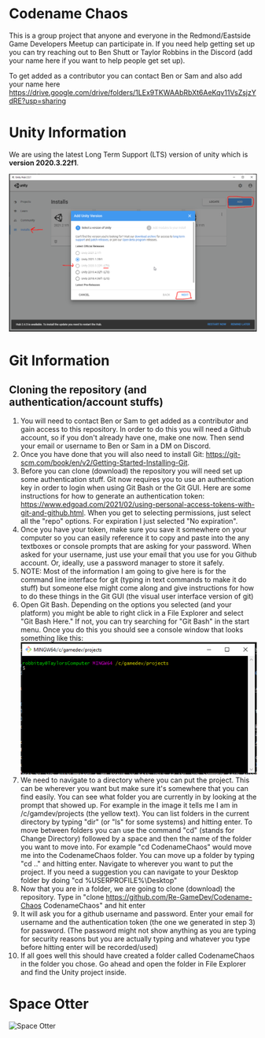 # Codename Chaos
This is a group project that anyone and everyone in the Redmond/Eastside Game Developers Meetup can participate in. If you need help getting set up you can try reaching out to Ben Shutt or Taylor Robbins in the Discord (add your name here if you want to help people get set up).

To get added as a contributor you can contact Ben or Sam and also add your name here https://drive.google.com/drive/folders/1LEx9TKWAAbRbXt6AeKqv11VsZsjzYdRE?usp=sharing

# Unity Information
We are using the latest Long Term Support (LTS) version of unity which is **version 2020.3.22f1**.

![Unity Hub Screenshot](https://github.com/Re-GameDev/Codename-Chaos/blob/main/Random/UnityHubScreenshotForReadme.png?raw=true)

# Git Information

## Cloning the repository (and authentication/account stuffs)
1. You will need to contact Ben or Sam to get added as a contributor and gain access to this repository. In order to do this you will need a Github account, so if you don't already have one, make one now. Then send your email or username to Ben or Sam in a DM on Discord.
2. Once you have done that you will also need to install Git: https://git-scm.com/book/en/v2/Getting-Started-Installing-Git.
3. Before you can clone (download) the repository you will need set up some authentication stuff. Git now requires you to use an authentication key in order to login when using Git Bash or the Git GUI. Here are some instructions for how to generate an authentication token: https://www.edgoad.com/2021/02/using-personal-access-tokens-with-git-and-github.html. When you get to selecting permissions, just select all the "repo" options. For expiration I just selected "No expiration".
4. Once you have your token, make sure you save it somewhere on your computer so you can easily reference it to copy and paste into the any textboxes or console prompts that are asking for your password. When asked for your username, just use your email that you use for you Github account. Or, ideally, use a password manager to store it safely.
5. NOTE: Most of the information I am going to give here is for the command line interface for git (typing in text commands to make it do stuff) but someone else might come along and give instructions for how to do these things in the Git GUI (the visual user interface version of git)
6. Open Git Bash. Depending on the options you selected (and your platform) you might be able to right click in a File Explorer and select "Git Bash Here." If not, you can try searching for "Git Bash" in the start menu. Once you do this you should see a console window that looks something like this: ![Git Bash](https://github.com/Re-GameDev/Codename-Chaos/blob/main/Random/GitBashScreenshotForReadme.png?raw=true)
7. We need to navigate to a directory where you can put the project. This can be wherever you want but make sure it's somewhere that you can find easily. You can see what folder you are currently in by looking at the prompt that showed up. For example in the image it tells me I am in /c/gamdev/projects (the yellow text). You can list folders in the current directory by typing "dir" (or "ls" for some systems) and hitting enter. To move between folders you can use the command "cd" (stands for Change Directory) followed by a space and then the name of the folder you want to move into. For example "cd CodenameChaos" would move me into the CodenameChaos folder. You can move up a folder by typing "cd .." and hitting enter. Navigate to wherever you want to put the project. If you need a suggestion you can navigate to your Desktop folder by doing "cd %USERPROFILE%\Desktop"
8. Now that you are in a folder, we are going to clone (download) the repository. Type in "clone https://github.com/Re-GameDev/Codename-Chaos CodenameChaos" and hit enter
9. It will ask you for a github username and password. Enter your email for username and the authentication token (the one we generated in step 3) for password. (The password might not show anything as you are typing for security reasons but you are actually typing and whatever you type before hitting enter will be recorded/used)
10. If all goes well this should have created a folder called CodenameChaos in the folder you chose. Go ahead and open the folder in File Explorer and find the Unity project inside.

# Space Otter

![Space Otter](https://github.com/Re-GameDev/Codename-Chaos/blob/main/Random/UnityHubScreenshotForReadme.jpeg?raw=true)